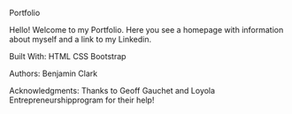 Portfolio

Hello! Welcome to my Portfolio. Here you see a homepage with information about myself and a link to my Linkedin.


Built With:
HTML
CSS
Bootstrap


Authors:
Benjamin Clark

Acknowledgments:
Thanks to Geoff Gauchet and Loyola Entrepreneurshipprogram for their help!
